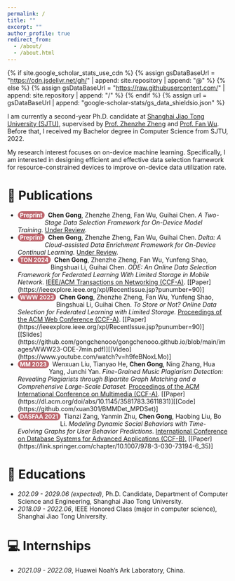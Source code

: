 ```yaml
---
permalink: /
title: ""
excerpt: ""
author_profile: true
redirect_from: 
  - /about/
  - /about.html
---
```


<style>
.pubtitle{
    background: #BD666D;
    color: white;
    font-size: 13px;
    padding: 1px 5px 1px 5px;
    border-radius: 15px;
    float: left;
    font-weight: bold;
}
.font-bold{
    font-weight:bold;
}
</style>


{% if site.google_scholar_stats_use_cdn %}
{% assign gsDataBaseUrl = "https://cdn.jsdelivr.net/gh/" | append: site.repository | append: "@" %}
{% else %}
{% assign gsDataBaseUrl = "https://raw.githubusercontent.com/" | append: site.repository | append: "/" %}
{% endif %}
{% assign url = gsDataBaseUrl | append: "google-scholar-stats/gs_data_shieldsio.json" %}

<span class='anchor' id='about-me'></span>

I am currently a second-year Ph.D. candidate at [Shanghai Jiao Tong University (SJTU)](https://en.sjtu.edu.cn/), supervised by [Prof. Zhenzhe Zheng](https://zhengzhenzhe220.github.io/) and [Prof. Fan Wu](https://www.cs.sjtu.edu.cn/~fwu/). 
Before that, I received my Bachelor degree in Computer Science from SJTU, 2022.

My research interest focuses on on-device machine learning. Specifically, I am interested in designing efficient and effective data selection framework for resource-constrained devices to improve on-device data utilization rate.



<span class='anchor' id='publications'></span>

# 📝 Publications 

- <div class="pubtitle">Preprint</div> &nbsp; <b>Chen Gong</b>, Zhenzhe Zheng, Fan Wu, Guihai Chen. <i>A Two-Stage Data Selection Framework for On-Device Model Training.</i> <u>Under Review</u>.

- <div class="pubtitle">Preprint</div> &nbsp; <b>Chen Gong</b>, Zhenzhe Zheng, Fan Wu, Guihai Chen. <i>Delta: A Cloud-assisted Data Enrichment Framework for On-Device Continual Learning.</i> <u>Under Review</u>.

- <div class="pubtitle">TON 2024</div> &nbsp; <b>Chen Gong</b>, Zhenzhe Zheng, Fan Wu, Yunfeng Shao, Bingshuai Li, Guihai Chen. <i>ODE: An Online Data Selection Framework for Federated Learning With Limited Storage in Mobile Network.</i> <u>IEEE/ACM Transactions on Networking (CCF-A)</u>. [[Paper](https://ieeexplore.ieee.org/xpl/RecentIssue.jsp?punumber=90)]

- <div class="pubtitle">WWW 2023</div> &nbsp; <b>Chen Gong</b>, Zhenzhe Zheng, Fan Wu, Yunfeng Shao, Bingshuai Li, Guihai Chen. <i>To Store or Not? Online Data Selection for Federated Learning with Limited Storage.</i> <u>Proceedings of the ACM Web Conference (CCF-A)</u>. [[Paper](https://ieeexplore.ieee.org/xpl/RecentIssue.jsp?punumber=90)][[Slides](https://github.com/gongchenooo/gongchenooo.github.io/blob/main/images/WWW23-ODE-7min.pdf)][[Video](https://www.youtube.com/watch?v=h9feBNoxLMo)]

- <div class="pubtitle">MM 2023</div> &nbsp; Wenxuan Liu, Tianyao He, <b>Chen Gong</b>, Ning Zhang, Hua Yang, Junchi Yan. <i>Fine-Grained Music Plagiarism Detection: Revealing Plagiarists through Bipartite Graph Matching and a Comprehensive Large-Scale Dataset. </i>  <u>Proceedings of the ACM International Conference on Multimedia (CCF-A)</u>. [[Paper](https://dl.acm.org/doi/abs/10.1145/3581783.3611831)][[Code](https://github.com/xuan301/BMMDet_MPDSet)]

- <div class="pubtitle">DASFAA 2021</div> &nbsp; Tianzi Zang, Yanmin Zhu, <b>Chen Gong</b>, Haobing Liu, Bo Li. <i>Modeling Dynamic Social Behaviors with Time-Evolving Graphs for User Behavior Predictions</i>. <u>International Conference on Database Systems for Advanced Applications (CCF-B).</u> [[Paper](https://link.springer.com/chapter/10.1007/978-3-030-73194-6_35)]

# 📖 Educations
- *202.09 - 2029.06 (expected)*, Ph.D. Candidate, Department of Computer Science and Engineering, Shanghai Jiao Tong University. 
- *2018.09 - 2022.06*, IEEE Honored Class (major in computer science), Shanghai Jiao Tong University. 


# 💻 Internships
- *2021.09 - 2022.09*, Huawei Noah’s Ark Laboratory, China.
